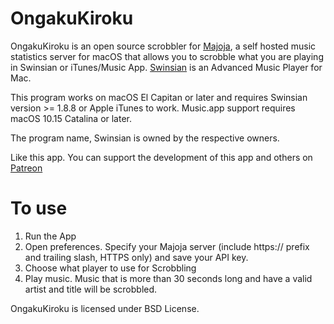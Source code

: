 # OngakuKiroku

OngakuKiroku is an open source scrobbler for [Majoja](https://github.com/krateng/maloja), a self hosted music statistics server for macOS that allows you to scrobble what you are playing in Swinsian or iTunes/Music App. [Swinsian](https://swinsian.com) is an Advanced Music Player for Mac.

This program works on macOS El Capitan or later and requires Swinsian version >= 1.8.8 or Apple iTunes to work. Music.app support requires macOS 10.15 Catalina or later.

The program name, Swinsian is owned by the respective owners.

Like this app. You can support the development of this app and others on [Patreon](https://www.patreon.com/malupdaterosx)

# To use
1. Run the App
2. Open preferences. Specify your Majoja server (include https:// prefix and trailing slash, HTTPS only) and save your API key. 
3. Choose what player to use for Scrobbling
4. Play music. Music that is more than 30 seconds long and have a valid artist and title will be scrobbled.

OngakuKiroku is licensed under BSD License.
